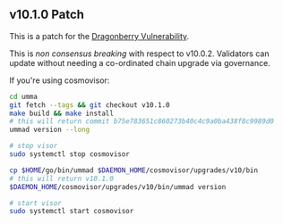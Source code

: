 ## v10.1.0 Patch

This is a patch for the [Dragonberry Vulnerability](https://forum.cosmos.network/t/ibc-security-advisory-dragonberry/7702).

This is _non consensus breaking_ with respect to v10.0.2. Validators can update without needing a co-ordinated chain upgrade via governance.

If you're using cosmovisor:

```bash
cd umma
git fetch --tags && git checkout v10.1.0
make build && make install
# this will return commit b75e783651c860273b40c4c9a0ba438f8c9989d0
ummad version --long

# stop visor
sudo systemctl stop cosmovisor

cp $HOME/go/bin/ummad $DAEMON_HOME/cosmovisor/upgrades/v10/bin
# this will return v10.1.0
$DAEMON_HOME/cosmovisor/upgrades/v10/bin/ummad version

# start visor
sudo systemctl start cosmovisor
```

